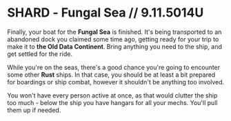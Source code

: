 # SHARD - ‏Fungal Sea // 9.11.5014U

Finally, your boat for the **Fungal Sea** is finished. It's being transported to an abandoned dock you claimed some time ago, getting ready for your trip to make it to **the Old Data Continent**. Bring anything you need to the ship, and get settled for the ride.

While you're on the seas, there's a good chance you're going to encounter some other **Rust** ships. In that case, you should be at least a bit prepared for boardings or ship combat, however it shouldn't be anything too involved.

You won't have every person active at once, as that would clutter the ship too much - below the ship you have hangars for all your mechs. You'll pull them up if needed.